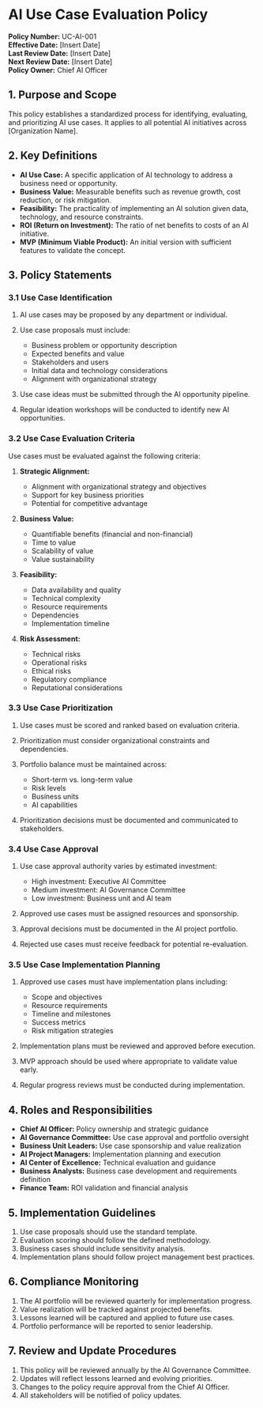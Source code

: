 # AI Use Case Evaluation Policy

**Policy Number:** UC-AI-001  
**Effective Date:** [Insert Date]  
**Last Review Date:** [Insert Date]  
**Next Review Date:** [Insert Date]  
**Policy Owner:** Chief AI Officer

## 1. Purpose and Scope

This policy establishes a standardized process for identifying, evaluating, and prioritizing AI use cases. It applies to all potential AI initiatives across [Organization Name].

## 2. Key Definitions

- **AI Use Case:** A specific application of AI technology to address a business need or opportunity.
- **Business Value:** Measurable benefits such as revenue growth, cost reduction, or risk mitigation.
- **Feasibility:** The practicality of implementing an AI solution given data, technology, and resource constraints.
- **ROI (Return on Investment):** The ratio of net benefits to costs of an AI initiative.
- **MVP (Minimum Viable Product):** An initial version with sufficient features to validate the concept.

## 3. Policy Statements

### 3.1 Use Case Identification

1. AI use cases may be proposed by any department or individual.
2. Use case proposals must include:
   - Business problem or opportunity description
   - Expected benefits and value
   - Stakeholders and users
   - Initial data and technology considerations
   - Alignment with organizational strategy

3. Use case ideas must be submitted through the AI opportunity pipeline.
4. Regular ideation workshops will be conducted to identify new AI opportunities.

### 3.2 Use Case Evaluation Criteria

Use cases must be evaluated against the following criteria:

1. **Strategic Alignment:**
   - Alignment with organizational strategy and objectives
   - Support for key business priorities
   - Potential for competitive advantage

2. **Business Value:**
   - Quantifiable benefits (financial and non-financial)
   - Time to value
   - Scalability of value
   - Value sustainability

3. **Feasibility:**
   - Data availability and quality
   - Technical complexity
   - Resource requirements
   - Dependencies
   - Implementation timeline

4. **Risk Assessment:**
   - Technical risks
   - Operational risks
   - Ethical risks
   - Regulatory compliance
   - Reputational considerations

### 3.3 Use Case Prioritization

1. Use cases must be scored and ranked based on evaluation criteria.
2. Prioritization must consider organizational constraints and dependencies.
3. Portfolio balance must be maintained across:
   - Short-term vs. long-term value
   - Risk levels
   - Business units
   - AI capabilities

4. Prioritization decisions must be documented and communicated to stakeholders.

### 3.4 Use Case Approval

1. Use case approval authority varies by estimated investment:
   - High investment: Executive AI Committee
   - Medium investment: AI Governance Committee
   - Low investment: Business unit and AI team

2. Approved use cases must be assigned resources and sponsorship.
3. Approval decisions must be documented in the AI project portfolio.
4. Rejected use cases must receive feedback for potential re-evaluation.

### 3.5 Use Case Implementation Planning

1. Approved use cases must have implementation plans including:
   - Scope and objectives
   - Resource requirements
   - Timeline and milestones
   - Success metrics
   - Risk mitigation strategies

2. Implementation plans must be reviewed and approved before execution.
3. MVP approach should be used where appropriate to validate value early.
4. Regular progress reviews must be conducted during implementation.

## 4. Roles and Responsibilities

- **Chief AI Officer:** Policy ownership and strategic guidance
- **AI Governance Committee:** Use case approval and portfolio oversight
- **Business Unit Leaders:** Use case sponsorship and value realization
- **AI Project Managers:** Implementation planning and execution
- **AI Center of Excellence:** Technical evaluation and guidance
- **Business Analysts:** Business case development and requirements definition
- **Finance Team:** ROI validation and financial analysis

## 5. Implementation Guidelines

1. Use case proposals should use the standard template.
2. Evaluation scoring should follow the defined methodology.
3. Business cases should include sensitivity analysis.
4. Implementation plans should follow project management best practices.

## 6. Compliance Monitoring

1. The AI portfolio will be reviewed quarterly for implementation progress.
2. Value realization will be tracked against projected benefits.
3. Lessons learned will be captured and applied to future use cases.
4. Portfolio performance will be reported to senior leadership.

## 7. Review and Update Procedures

1. This policy will be reviewed annually by the AI Governance Committee.
2. Updates will reflect lessons learned and evolving priorities.
3. Changes to the policy require approval from the Chief AI Officer.
4. All stakeholders will be notified of policy updates.
